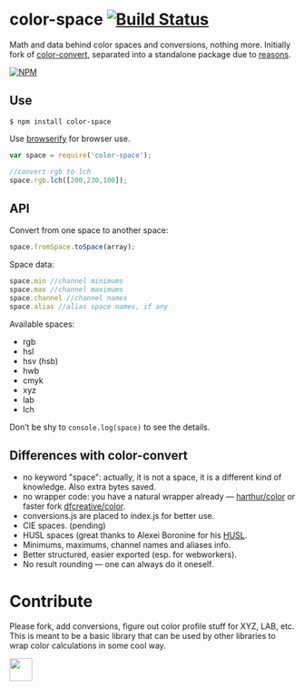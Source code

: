 # color-space [![Build Status](https://travis-ci.org/dfcreative/color-space.svg?branch=master)](https://travis-ci.org/dfcreative/color-space)

Math and data behind color spaces and conversions, nothing more. Initially fork of [color-convert](https://github.com/harthur/color-convert), separated into a standalone package due to [reasons](#differences-with-color-convert).

[![NPM](https://nodei.co/npm/color-space.png?downloads=true&downloadRank=true&stars=true)](https://nodei.co/npm/color-space/)



## Use

`$ npm install color-space`

Use [browserify](https://github.com/substack/node-browserify) for browser use.

```js
var space = require('color-space');

//convert rgb to lch
space.rgb.lch([200,230,100]);
```

## API

Convert from one space to another space:

```js
space.fromSpace.toSpace(array);
```

Space data:

```js
space.min //channel minimums
space.max //channel maximums
space.channel //channel names
space.alias //alias space names, if any
```

Available spaces:

* rgb
* hsl
* hsv (hsb)
* hwb
* cmyk
* xyz
* lab
* lch


Don’t be shy to `console.log(space)` to see the details.



## Differences with color-convert

* no keyword "space": actually, it is not a space, it is a different kind of knowledge. Also extra bytes saved.
* no wrapper code: you have a natural wrapper already — [harthur/color](https://github.com/harthur/color) or faster fork [dfcreative/color](https://github.com/dfcreative/color).
* conversions.js are placed to index.js for better use.
* CIE spaces. (pending)
* HUSL spaces (great thanks to Alexei Boronine for his [HUSL](https://github.com/boronine/husl).
* Minimums, maximums, channel names and aliases info.
* Better structured, easier exported (esp. for webworkers).
* No result rounding — one can always do it oneself.


# Contribute

Please fork, add conversions, figure out color profile stuff for XYZ, LAB, etc. This is meant to be a basic library that can be used by other libraries to wrap color calculations in some cool way.



<a href="http://unlicense.org/UNLICENSE"><img src="http://upload.wikimedia.org/wikipedia/commons/6/62/PD-icon.svg" width="40"/></a>